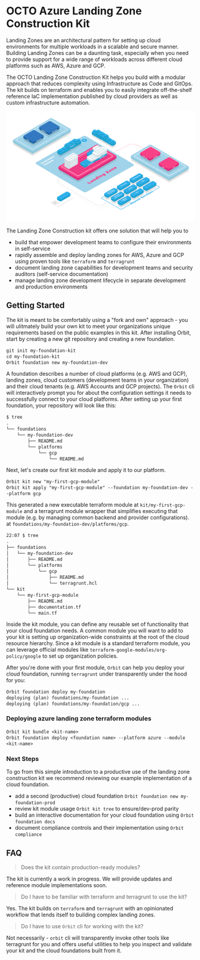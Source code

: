 # OCTO Azure Landing Zone Construction Kit

Landing Zones are an architectural pattern for setting up cloud environments for multiple workloads in a scalable and secure manner.
Building Landing Zones can be a daunting task, especially when you need to provide support for a wide range of workloads
across different cloud platforms such as AWS, Azure and GCP.

The OCTO Landing Zone Construction Kit helps you build with a modular approach that reduces complexity using Infrastructure as Code and GitOps.
The kit builds on terraform and enables you to easily integrate off-the-shelf reference
IaC implementation published by cloud providers as well as custom infrastructure automation.

![modular landing zone](./docs/assets/modular-landing-zone.png)

The Landing Zone Construction kit offers one solution that will help you to

- build that empower development teams to configure their environments in self-service
- rapidly assemble and deploy landing zones for AWS, Azure and GCP using proven tools like `terraform` and `terragrunt`
- document landing zone capabilities for development teams and security auditors (self-service documentation)
- manage landing zone development lifecycle in separate development and production environments

## Getting Started

The kit is meant to be comfortably  using a "fork and own"
approach - you will ulitmately build your own kit to meet your organizations unique requirements based on the public examples in this kit.
After installing Orbit, start by creating a new git repository and creating a new foundation.

```shell
git init my-foundation-kit
cd my-foundation-kit
Orbit foundation new my-foundation-dev
```

A foundation describes a number of cloud platforms (e.g. AWS and GCP), landing zones, cloud customers (development teams in your organization) and their cloud tenants (e.g. AWS Accounts and GCP projects).
The `Orbit` cli will interactively
prompt you for about the configuration settings it needs to successfully connect to your cloud platforms. After setting
up your first foundation, your repository will look like this:

```shell
$ tree
.
└── foundations
    └── my-foundation-dev
        ├── README.md
        └── platforms
            └── gcp
                └── README.md
```

Next, let's create our first kit module and apply it to our platform.

```shell
Orbit kit new "my-first-gcp-module"
Orbit kit apply "my-first-gcp-module" --foundation my-foundation-dev --platform gcp
```

This generated a new executable terraform module at `kit/my-first-gcp-module` and a terragrunt module wrapper
that simplifies executing that module (e.g. by managing common backend and provider configurations). at `foundations/my-foundation-dev/platforms/gcp`.

```shell
22:07 $ tree
.
├── foundations
│   └── my-foundation-dev
│       ├── README.md
│       └── platforms
│           └── gcp
│               ├── README.md
│               └── terragrunt.hcl
└── kit
    └── my-first-gcp-module
        ├── README.md
        ├── documentation.tf
        └── main.tf
```

Inside the kit module, you can define any reusable set of functionality that your cloud foundation needs. A common
module you will want to add to your kit is setting up organization-wide constraints at the root of the cloud
resource hierarchy. Since a kit module is a standard terraform module, you can leverage official modules
like `terraform-google-modules/org-policy/google` to set up organization policies.

After you're done with your first module, `Orbit` can help you deploy your cloud foundation, running `terragrunt` under transparently under the hood for you:

```shell
Orbit foundation deploy my-foundation
deploying (plan) foundations/my-foundation ...
deploying (plan) foundations/my-foundation/gcp ...
```

### Deploying azure landing zone terraform modules

```shell
Orbit kit bundle <kit-name>
Orbit foundation deploy <foundation name> --platform azure --module <kit-name>
```

### Next Steps

To go from this simple introduction to a productive use of the landing zone construction kit we recommend reviewing
our example implementation of a cloud foundation.

- add a second (productive) cloud foundation `Orbit foundation new my-foundation-prod`
- review kit module usage `Orbit kit tree` to ensure/dev-prod parity
- build an interactive documentation for your cloud foundation using `Orbit foundation docs`
- document compliance controls and their implementation using `Orbit compliance`

## FAQ

> Does the kit contain production-ready modules?

The kit is currently a work in progress. We will provide updates and reference module implementations soon.

> Do I have to be familiar with terraform and terragrunt to use the kit?

Yes. The kit builds on `terraform` and `terragrunt` with an opinionated workflow that lends itself to building
complex landing zones.

> Do I have to use `Orbit` cli for working with the kit?

Not necessarily - `orbit` cli will transparently invoke other tools like terragrunt for you and offers useful utilities
to help you inspect and validate your kit and the cloud foundations built from it.

